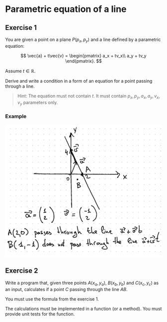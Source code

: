 # Parametric equation of a line

## Exercise 1

You are given a point on a plane $P(p_x, p_y)$ and a line defined by a parametric equation:

$$
\vec{a} + t\vec{v} = \begin{pmatrix}
a_x + tv_x\\
a_y + tv_y
\end{pmatrix}.
$$

Assume $t \in \mathbb{R}$.

Derive and write a condition in a form of an equation for a point passing through a line.

> Hint: The equation must not contain $t$. It must contain $p_x, p_y, a_x, a_y, v_x, v_y$ parameters only.

### Example

![](example.png)

## Exercise 2

Write a program that, given three points $A(x_a, y_a)$, $B(x_b, y_b)$ and $C(x_c, y_c$) as an input,
calculates if a point $C$ passing through the line $AB$.

You must use the formula from the exercise 1.

The calculations must be implemented in a function (or a method). You must provide unit tests for the function.
